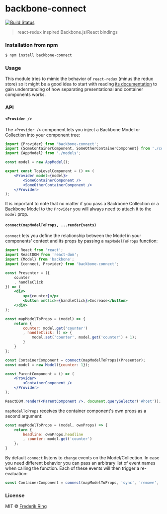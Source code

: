 # backbone-connect

[![Build Status](https://travis-ci.org/m90/backbone-connect.svg?branch=master)](https://travis-ci.org/m90/backbone-connect)

> react-redux inspired Backbone.js/React bindings

### Installation from npm

```sh
$ npm install backbone-connect
```

### Usage

This module tries to mimic the behavior of `react-redux` (minus the redux store) so it might be a good idea to start with reading [its documentation](http://redux.js.org/docs/basics/UsageWithReact.html) to gain understanding of how separating presentational and container components works.

### API

#### `<Provider />`

The `<Provider />` component lets you inject a Backbone Model or Collection into your component tree:

```jsx
import {Provider} from 'backbone-connect';
import {SomeContainerComponent, SomeOtherContainerComponent} from './components';
import {AppModel} from './models';

const model = new AppModel();

export const TopLevelComponent = () => (
    <Provider model={model}>
        <SomeContainerComponent />
        <SomeOtherContainerComponent />
    </Provider>
);
```
It is important to note that no matter if you pass a Backbone Collection or a Backbone Model to the `Provider` you will always need to attach it to the `model` prop.

#### `connect(mapModelToProps, ...renderEvents)`

`connect` lets you define the relationship between the Model in your components' context and its props by passing a `mapModelToProps` function:

```jsx
import React from 'react';
import ReactDOM from 'react-dom';
import {Model} from 'backbone';
import {connect, Provider} from 'backbone-connect';

const Presenter = ({
    counter
    , handleClick
}) => (
    <div>
        <p>{counter}</p>
        <button onClick={handleClick}>Increase</button>
    </div>
);

const mapModelToProps = (model) => {
    return {
        counter: model.get('counter')
        , handleClick: () => {
            model.set('counter', model.get('counter') + 1);
        }
    }
};

const ContainerComponent = connect(mapModelToProps)(Presenter);
const model = new Model({counter: 1});

const ParentComponent = () => (
    <Provider>
        <ContainerComponent />
    </Provider>
);

ReactDOM.render(<ParentComponent />, document.querySelector('#host'));
```

`mapModelToProps` receives the container component's own props as a second argument:

```jsx
const mapModelToProps = (model, ownProps) => {
    return {
        headline: ownProps.headline
        , counter: model.get('counter')
    };
}
```

By default `connect` listens to `change` events on the Model/Collection. In case you need different behavior you can pass an arbitrary list of event names when calling the function. Each of these events will then trigger a re-evaluation:

```jsx
const ContainerComponent = connect(mapModelToProps, 'sync', 'remove', 'customevent')(Presenter);
```

### License
MIT © [Frederik Ring](http://www.frederikring.com)
